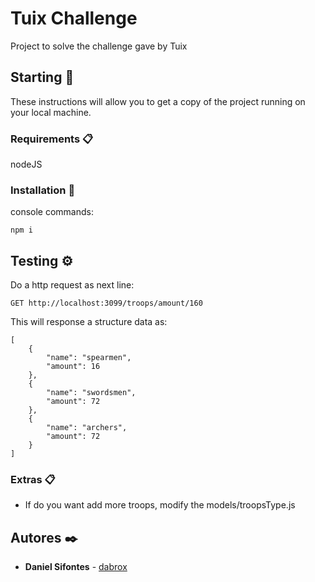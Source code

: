 # Tuix Challenge

Project to solve the challenge gave by Tuix

## Starting 🚀

These instructions will allow you to get a copy of the project running on your local machine.


### Requirements 📋

nodeJS


### Installation 🔧
console commands:

```
npm i
```


## Testing ⚙️
Do a http request as next line: 
```
GET http://localhost:3099/troops/amount/160
```
This will response a structure data as:

```
[
    {
        "name": "spearmen",
        "amount": 16
    },
    {
        "name": "swordsmen",
        "amount": 72
    },
    {
        "name": "archers",
        "amount": 72
    }
]
```
### Extras 📋

* If do you want add more troops, modify the models/troopsType.js


## Autores ✒️


* **Daniel Sifontes**  - [dabrox](https://github.com/dabrox)